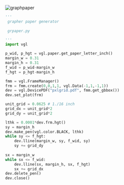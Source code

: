 ![graphpaper](https://user-images.githubusercontent.com/43251090/229377235-a068b938-0ab4-48ea-8190-7c0c4e52b994.png)
```Python
'''
 grapher paper generator
 
 grpaper.py

'''
import vgl

p_wid, p_hgt = vgl.paper.get_paper_letter_inch()
margin_w = 0.31
margin_h = 0.31
f_wid = p_wid-margin_w
f_hgt = p_hgt-margin_h

fmm = vgl.FrameManager()
frm = fmm.create(0,0,1,1, vgl.Data(-1,1,-1,1))
dev = vgl.DevicePDF("pxlgrid.pdf", fmm.get_gbbox())
dev.set_plot(frm)

unit_grid = 0.0625 # 1./16 inch
grid_dx = unit_grid*2
grid_dy = unit_grid*2

lthk = 0.0001*dev.frm.hgt()
sy = margin_h
dev.make_pen(vgl.color.BLACK, lthk)
while sy <= f_hgt:
    dev.lline(margin_w, sy, f_wid, sy)
    sy += grid_dy
    
sx = margin_w
while sx <= f_wid:
    dev.lline(sx, margin_h, sx, f_hgt)
    sx += grid_dx
dev.delete_pen()
dev.close()

```
